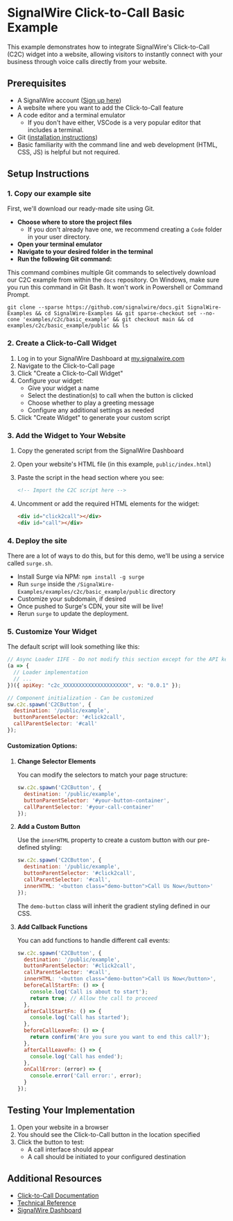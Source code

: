 # SignalWire Click-to-Call Basic Example

This example demonstrates how to integrate SignalWire's Click-to-Call (C2C) widget into a website, allowing visitors to instantly connect with your business through voice calls directly from your website.

## Prerequisites

- A SignalWire account ([Sign up here](https://my.signalwire.com/))
- A website where you want to add the Click-to-Call feature
- A code editor and a terminal emulator
   - If you don't have either, VSCode is a very popular editor that includes a terminal.
- Git ([installation instructions](https://git-scm.com/downloads))
- Basic familiarity with the command line and web development (HTML, CSS, JS) is helpful but not required.

## Setup Instructions

### 1. Copy our example site

First, we'll download our ready-made site using Git.

- **Choose where to store the project files**
   - If you don't already have one, we recommend creating a `Code` folder in your user directory.
- **Open your terminal emulator**
- **Navigate to your desired folder in the terminal**
- **Run the following Git command:**

This command combines multiple Git commands to selectively download our C2C example from within the `docs` repository.
On Windows, make sure you run this command in Git Bash. It won't work in Powershell or Command Prompt.

```shell
git clone --sparse https://github.com/signalwire/docs.git SignalWire-Examples && cd SignalWire-Examples && git sparse-checkout set --no-cone 'examples/c2c/basic_example' && git checkout main && cd examples/c2c/basic_example/public && ls
```

<!-- explanation
<details>
   <summary>What does that command do?  <i>(Click to expand)</i></summary>
   <ul>
      <li><code>git clone -n https://github.com/signalwire/docs.git SignalWire-Examples</code>: Clone the SignalWire Docs repo into a folder titled SignalWire-Examples. The `-n` flag stops Git from automatically checking out (downloading).</li>
      <li><code>cd SignalWire-Examples</code>: Move into the newly created directory</li>
      <li><code>git sparse-checkout init</code>: Enable Git's "Sparse Checkout" mode</li>
      <li><code>git sparse-checkout set examples/c2c/basic_example</code>: Tell Git which part of the repo we want to clone</li>
      <li><code>git checkout main</code>: Checkout the repo</li>
   </ul>
</details>
-->

### 2. Create a Click-to-Call Widget

1. Log in to your SignalWire Dashboard at [my.signalwire.com](https://my.signalwire.com/?page=click_to_calls)
2. Navigate to the Click-to-Call page
3. Click "Create a Click-to-Call Widget"
4. Configure your widget:
   - Give your widget a name
   - Select the destination(s) to call when the button is clicked
   - Choose whether to play a greeting message
   - Configure any additional settings as needed
5. Click "Create Widget" to generate your custom script

### 3. Add the Widget to Your Website

1. Copy the generated script from the SignalWire Dashboard
2. Open your website's HTML file (in this example, `public/index.html`)
3. Paste the script in the head section where you see:
   ```html
   <!-- Import the C2C script here -->
   ```

4. Uncomment or add the required HTML elements for the widget:
   ```html
   <div id="click2call"></div>
   <div id="call"></div>
   ```

### 4. Deploy the site

There are a lot of ways to do this, but for this demo, we'll be using a service called `surge.sh`.

- Install Surge via NPM: `npm install -g surge`
- Run `surge` inside the `/SignalWire-Examples/examples/c2c/basic_example/public` directory
- Customize your subdomain, if desired
- Once pushed to Surge's CDN, your site will be live!
- Rerun `surge` to update the deployment.

### 5. Customize Your Widget

The default script will look something like this:

```javascript
// Async Loader IIFE - Do not modify this section except for the API key if necessary
(a => {
  // Loader implementation
  // ...
})({ apiKey: "c2c_XXXXXXXXXXXXXXXXXXXXX", v: "0.0.1" });

// Component initialization - Can be customized
sw.c2c.spawn('C2CButton', {
  destination: '/public/example',
  buttonParentSelector: '#click2call',
  callParentSelector: '#call'
});
```

#### Customization Options:

1. **Change Selector Elements**

   You can modify the selectors to match your page structure:

   ```javascript
   sw.c2c.spawn('C2CButton', {
     destination: '/public/example',
     buttonParentSelector: '#your-button-container',
     callParentSelector: '#your-call-container'
   });
   ```

2. **Add a Custom Button**

   Use the `innerHTML` property to create a custom button with our pre-defined styling:

   ```javascript
   sw.c2c.spawn('C2CButton', {
     destination: '/public/example',
     buttonParentSelector: '#click2call',
     callParentSelector: '#call',
     innerHTML: '<button class="demo-button">Call Us Now</button>'
   });
   ```

   The `demo-button` class will inherit the gradient styling defined in our CSS.

3. **Add Callback Functions**

   You can add functions to handle different call events:

   ```javascript
   sw.c2c.spawn('C2CButton', {
     destination: '/public/example',
     buttonParentSelector: '#click2call',
     callParentSelector: '#call',
     innerHTML: '<button class="demo-button">Call Us Now</button>',
     beforeCallStartFn: () => {
       console.log('Call is about to start');
       return true; // Allow the call to proceed
     },
     afterCallStartFn: () => {
       console.log('Call has started');
     },
     beforeCallLeaveFn: () => {
       return confirm('Are you sure you want to end this call?');
     },
     afterCallLeaveFn: () => {
       console.log('Call has ended');
     },
     onCallError: (error) => {
       console.error('Call error:', error);
     }
   });
   ```

## Testing Your Implementation

1. Open your website in a browser
2. You should see the Click-to-Call button in the location specified
3. Click the button to test:
   - A call interface should appear
   - A call should be initiated to your configured destination

## Additional Resources

- [Click-to-Call Documentation](https://developer.signalwire.com/tools/c2c)
- [Technical Reference](https://developer.signalwire.com/tools/c2c/technical-reference)
- [SignalWire Dashboard](https://my.signalwire.com/?page=click_to_calls) 

